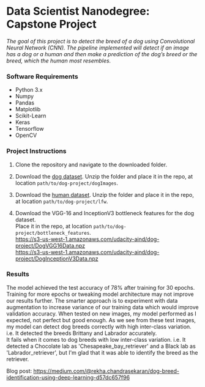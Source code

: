 # Data Scientist Nanodegree: Capstone Project

*The goal of this project is to detect the breed of a dog using Convolutional Neural Network (CNN). The pipeline implemented will detect if an image has a dog or a human and then make a prediction of the dog’s breed or the breed, which the human most resembles.*


### Software Requirements
* Python 3.x
* Numpy
* Pandas
* Matplotlib
* Scikit-Learn
* Keras
* Tensorflow
* OpenCV

### Project Instructions

1. Clone the repository and navigate to the downloaded folder.
2. Download the [dog dataset](https://s3-us-west-1.amazonaws.com/udacity-aind/dog-project/dogImages.zip).  Unzip the folder and place it in the repo, at location `path/to/dog-project/dogImages`.

3. Download the [human dataset](https://s3-us-west-1.amazonaws.com/udacity-aind/dog-project/lfw.zip).  Unzip the folder and place it in the repo, at location `path/to/dog-project/lfw`.

4. Download the VGG-16 and InceptionV3 bottleneck features for the dog dataset.  
Place it in the repo, at location `path/to/dog-project/bottleneck_features`.  
https://s3-us-west-1.amazonaws.com/udacity-aind/dog-project/DogVGG16Data.npz  
https://s3-us-west-1.amazonaws.com/udacity-aind/dog-project/DogInceptionV3Data.npz

### Results

The model achieved the test accuracy of 78% after training for 30 epochs. Training for more epochs or tweaking model architecture may not improve our results further. The smarter approach is to experiment with data augmentation to increase variance of our training data which would improve validation accuracy.
When tested on new images, my model performed as I expected, not perfect but good enough. As we see from these test images, my model can detect dog breeds correctly with high inter-class variation. i.e. It detected the breeds Brittany and Labrador accurately.   
It fails when it comes to dog breeds with low inter-class variation. i.e. It detected a Chocolate lab as 'Chesapeake_bay_retriever' and a Black lab as 'Labrador_retriever', but I'm glad that it was able to identify the breed as the retriever.  

Blog post:
https://medium.com/@rekha.chandrasekaran/dog-breed-identification-using-deep-learning-d57dc657f96